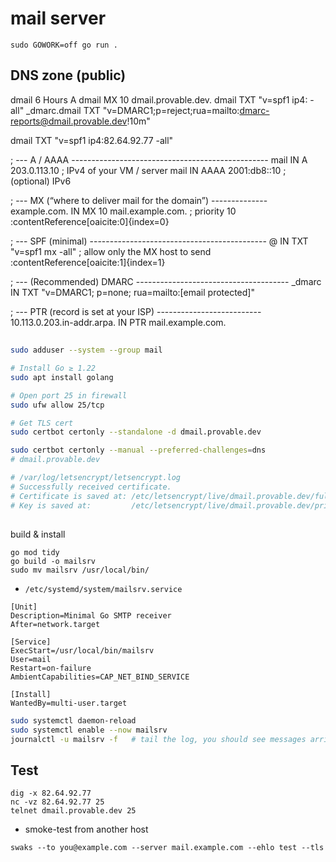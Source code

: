 # mail server

```
sudo GOWORK=off go run .
```

## DNS zone (public)

dmail 6 Hours A <IP>
dmail MX 10 dmail.provable.dev.
dmail TXT "v=spf1 ip4:<IP> -all"
_dmarc.dmail TXT "v=DMARC1;p=reject;rua=mailto:dmarc-reports@dmail.provable.dev!10m"


dmail TXT "v=spf1 ip4:82.64.92.77 -all"





; --- A / AAAA -------------------------------------------------
mail           IN  A     203.0.113.10          ; IPv4 of your VM / server
mail           IN  AAAA  2001:db8::10          ; (optional) IPv6

; --- MX (“where to deliver mail for the domain”) --------------
example.com.   IN  MX 10 mail.example.com.     ; priority 10 :contentReference[oaicite:0]{index=0}

; --- SPF (minimal) --------------------------------------------
@              IN  TXT "v=spf1 mx -all"        ; allow only the MX host to send :contentReference[oaicite:1]{index=1}

; --- (Recommended) DMARC --------------------------------------
_dmarc         IN  TXT "v=DMARC1; p=none; rua=mailto:[email protected]"

; --- PTR (record is set at your ISP) --------------------------
10.113.0.203.in-addr.arpa.  IN  PTR  mail.example.com.


##

```sh
sudo adduser --system --group mail

# Install Go ≥ 1.22
sudo apt install golang

# Open port 25 in firewall
sudo ufw allow 25/tcp

# Get TLS cert
sudo certbot certonly --standalone -d dmail.provable.dev

sudo certbot certonly --manual --preferred-challenges=dns
# dmail.provable.dev

# /var/log/letsencrypt/letsencrypt.log
# Successfully received certificate.
# Certificate is saved at: /etc/letsencrypt/live/dmail.provable.dev/fullchain.pem
# Key is saved at:         /etc/letsencrypt/live/dmail.provable.dev/privkey.pem

```

##

build & install

```
go mod tidy
go build -o mailsrv
sudo mv mailsrv /usr/local/bin/
```


* `/etc/systemd/system/mailsrv.service`
```
[Unit]
Description=Minimal Go SMTP receiver
After=network.target

[Service]
ExecStart=/usr/local/bin/mailsrv
User=mail
Restart=on-failure
AmbientCapabilities=CAP_NET_BIND_SERVICE

[Install]
WantedBy=multi-user.target

```

```sh
sudo systemctl daemon-reload
sudo systemctl enable --now mailsrv
journalctl -u mailsrv -f   # tail the log, you should see messages arrive

```

## Test

```
dig -x 82.64.92.77
nc -vz 82.64.92.77 25
telnet dmail.provable.dev 25
```


* smoke-test from another host
```
swaks --to you@example.com --server mail.example.com --ehlo test --tls
```
